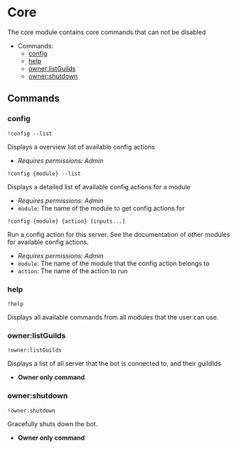 # Core
The core module contains core commands that can not be disabled

- Commands:
    - [config](#config)
    - [help](#help)
    - [owner:listGuilds](#owner:listGuilds)
    - [owner:shutdown](#owner:shutdown)

## Commands

### config
```
!config --list
```
Displays a overview list of available config actions

* *Requires permissions: Admin*

```
!config {module} --list
```
Displays a detailed list of available config actions for a module

* *Requires permissions: Admin*
* `module`: The name of the module to get config actions for

```
!config {module} {action} [inputs...]
```
Run a config action for this server. See the documentation of other modules for 
available config actions.

* *Requires permissions: Admin*
* `module`: The name of the module that the config action belongs to
* `action`: The name of the action to run

### help
```
!help
```

Displays all available commands from all modules that the user can use.

### owner:listGuilds
```
!owner:listGuilds
```
Displays a list of all server that the bot is connected to, and their guildIds

* **Owner only command**

### owner:shutdown
```
!owner:shutdown
```
Gracefully shuts down the bot.

* **Owner only command**
